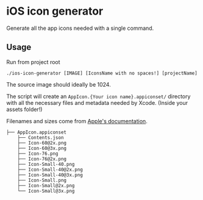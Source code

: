 # iOS icon generator

Generate all the app icons needed with a single command.

## Usage

Run from project root

```
./ios-icon-generator [IMAGE] [IconsName with no spaces!] [projectName]
```

The source image should ideally be 1024.


The script will create an `AppIcon.{Your icon name}.appiconset/` directory with all the necessary files and metadata needed by Xcode. (Inside your assets folder!)

Filenames and sizes come from [Apple's documentation](https://developer.apple.com/library/ios/qa/qa1686/_index.html).

```
├── AppIcon.appiconset
    ├── Contents.json
    ├── Icon-60@2x.png
    ├── Icon-60@3x.png
    ├── Icon-76.png
    ├── Icon-76@2x.png
    ├── Icon-Small-40.png
    ├── Icon-Small-40@2x.png
    ├── Icon-Small-40@3x.png
    ├── Icon-Small.png
    ├── Icon-Small@2x.png
    └── Icon-Small@3x.png
```
